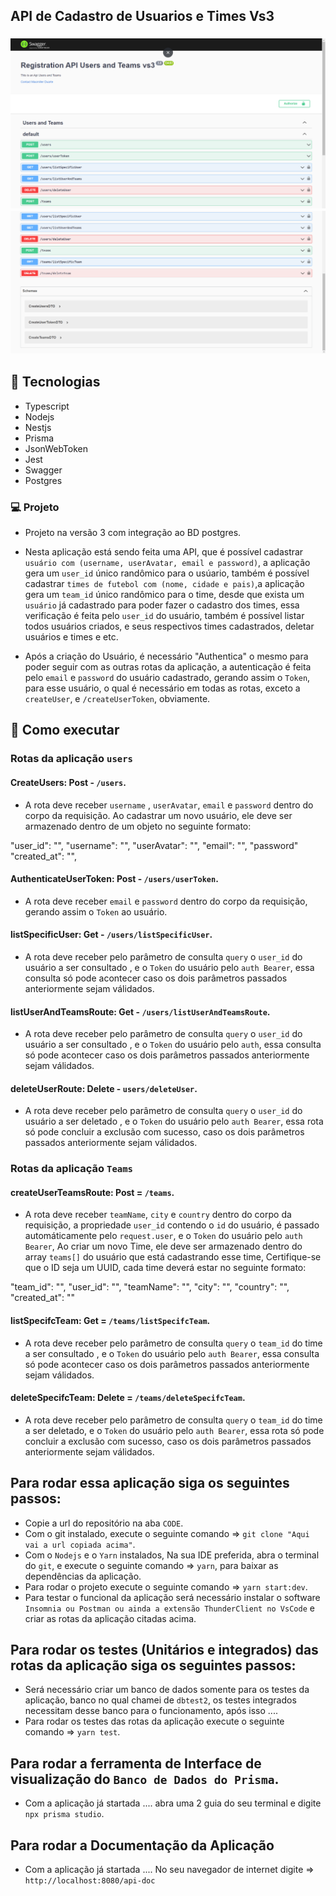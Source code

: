 ## API de Cadastro de Usuarios e Times Vs3

<h3 align="center">
  <img src="screens/Documentacao1.png" alt="demostração" />
  <img src="screens/Documentacao2.png" alt="demostração" />
</h3>

## 🚀 **Tecnologias**

- Typescript
- Nodejs
- Nestjs
- Prisma
- JsonWebToken
- Jest
- Swagger
- Postgres

### 💻 Projeto

- Projeto na versão 3 com integração ao BD postgres.

- Nesta aplicação está sendo feita uma API, que é possível cadastrar `usuário com (username, userAvatar, email e password)`, a aplicação gera um `user_id` único randômico para o usúario, também é possível cadastrar `times de futebol com (nome, cidade e pais)`,a aplicação gera um `team_id` único randômico para o time, desde que exista um `usuário` já cadastrado para poder fazer o cadastro dos times, essa verificação é feita pelo `user_id` do usuário, também é possível listar todos usuários criados, e seus respectivos times cadastrados, deletar usuários e times e etc.
- Após a criação do Usuário, é necessário "Authentica" o mesmo para poder seguir com as outras rotas da aplicação, a autenticação é feita pelo `email` e `password` do usuário cadastrado, gerando assim o `Token`, para esse usuário, o qual é necessário em todas as rotas, exceto a `createUser`, e `/createUserToken`, obviamente.

## 🚀 Como executar

### Rotas da aplicação `users`

#### CreateUsers: Post - `/users`.

- A rota deve receber `username` , `userAvatar`, `email` e `password` dentro do corpo da requisição. Ao cadastrar um novo usuário, ele deve ser armazenado dentro de um objeto no seguinte formato:

"user_id": "",
"username": "",
"userAvatar": "",
"email": "",
"password"
"created_at": "",

#### AuthenticateUserToken: Post - `/users/userToken`.

- A rota deve receber `email` e `password` dentro do corpo da requisição, gerando assim o `Token` ao usuário.

#### listSpecificUser: Get - `/users/listSpecificUser`.

- A rota deve receber pelo parâmetro de consulta `query` o `user_id` do usuário a ser consultado , e o `Token` do usuário pelo `auth Bearer`, essa consulta só pode acontecer caso os dois parâmetros passados anteriormente sejam válidados. 

#### listUserAndTeamsRoute: Get - `/users/listUserAndTeamsRoute`.

- A rota deve receber pelo parâmetro de consulta `query` o `user_id` do usuário a ser consultado , e o `Token` do usuário pelo `auth`, essa consulta só pode acontecer caso os dois parâmetros passados anteriormente sejam válidados.

#### deleteUserRoute: Delete - `users/deleteUser`.

- A rota deve receber pelo parâmetro de consulta `query` o `user_id` do usuário a ser deletado , e o `Token` do usuário pelo `auth Bearer`, essa rota só pode concluir a exclusão com sucesso, caso os dois parâmetros passados anteriormente sejam válidados.

### Rotas da aplicação `Teams`

#### createUserTeamsRoute: Post = `/teams`.

- A rota deve receber `teamName`, `city` e `country` dentro do corpo da requisição, a propriedade `user_id` contendo o `id` do usuário, é passado automáticamente pelo `request.user`, e o `Token` do usuário pelo `auth Bearer`, Ao criar um novo Time, ele deve ser armazenado dentro do array `teams[]` do usuário que está cadastrando esse time, Certifique-se que o ID seja um UUID, cada time deverá estar no seguinte formato:

"team_id": "",
"user_id": "",
"teamName": "",
"city": "",
"country": "",
"created_at": ""

#### listSpecifcTeam: Get = `/teams/listSpecifcTeam`.

- A rota deve receber pelo parâmetro de consulta `query` o `team_id` do time a ser consultado , e o `Token` do usuário pelo `auth Bearer`, essa consulta só pode acontecer caso os dois parâmetros passados anteriormente sejam válidados.

#### deleteSpecifcTeam: Delete = `/teams/deleteSpecifcTeam`.

- A rota deve receber pelo parâmetro de consulta `query` o `team_id` do time a ser deletado, e o `Token` do usuário pelo `auth Bearer`, essa rota só pode concluir a exclusão com sucesso, caso os dois parâmetros passados anteriormente sejam válidados.

## Para rodar essa aplicação siga os seguintes passos:

- Copie a url do repositório na aba `CODE`.
- Com o git instalado, execute o seguinte comando => `git clone "Aqui vai a url copiada acima"`.
- Com o `Nodejs` e o `Yarn` instalados, Na sua IDE preferida, abra o terminal do `git`, e execute o seguinte comando => `yarn`, para baixar as dependências da aplicação.
- Para rodar o projeto execute o seguinte comando => `yarn start:dev`.
- Para testar o funcional da aplicação será necessário instalar o software `Insomnia ou Postman ou ainda a extensão ThunderClient no VsCode` e criar as rotas da aplicação citadas acima.

## Para rodar os testes (Unitários e integrados) das rotas da aplicação siga os seguintes passos:

-  Será necessário criar um banco de dados somente para os testes da aplicação, banco no qual chamei de `dbtest2`, os testes integrados necessitam desse banco para o funcionamento, após isso ....
- Para rodar os testes das rotas da aplicação execute o seguinte comando => `yarn test`.

## Para rodar a ferramenta de Interface de visualização do `Banco de Dados do Prisma`.

- Com a aplicação já startada .... abra uma 2 guia do seu terminal e digite `npx prisma studio`.

## Para rodar a Documentação da Aplicação

- Com a aplicação já startada .... No seu navegador de internet digite => `http://localhost:8080/api-doc`